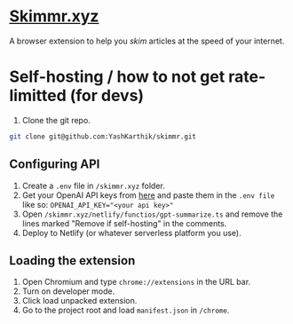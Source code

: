 # [Skimmr.xyz](https://skimmr.xyz)

A browser extension to help you _skim_ articles at the speed of your internet.

# Self-hosting / how to not get rate-limitted (for devs)
1. Clone the git repo.
```sh
git clone git@github.com:YashKarthik/skimmr.git
```

## Configuring API
1. Create a `.env` file in `/skimmr.xyz` folder.
2. Get your OpenAI API keys from [here](beta.openai.com/) and paste them in the `.env file` like so: `OPENAI_API_KEY="<your api key>"`
3. Open `/skimmr.xyz/netlify/functios/gpt-summarize.ts` and remove the lines marked "Remove if self-hosting" in the comments.
4. Deploy to Netlify (or whatever serverless platform you use).

## Loading the extension
1. Open Chromium and type `chrome://extensions` in the URL bar.
2. Turn on developer mode.
3. Click load unpacked extension.
4. Go to the project root and load `manifest.json` in `/chrome`.
